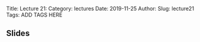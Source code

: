 Title: Lecture 21:
Category: lectures
Date: 2019-11-25
Author: 
Slug: lecture21
Tags: ADD TAGS HERE


## Slides
<!-- - [PDF | Lecture 1: Description]({attach}presentation/Lecture1_Data.pdf) -->